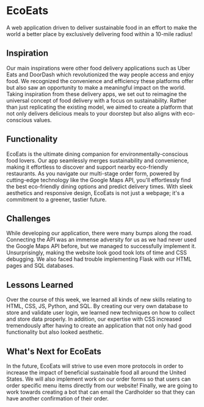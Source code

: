 # EcoEats
A web application driven to deliver sustainable food in an effort to make the world a better place by exclusively delivering food within a 10-mile radius! 

## Inspiration
Our main inspirations were other food delivery applications such as Uber Eats and DoorDash which revolutionized the way people access and enjoy food. We recognized the convenience and efficiency these platforms offer but also saw an opportunity to make a meaningful impact on the world. Taking inspiration from these delivery apps, we set out to reimagine the universal concept of food delivery with a focus on sustainability. Rather than just replicating the existing model, we aimed to create a platform that not only delivers delicious meals to your doorstep but also aligns with eco-conscious values. 

## Functionality
EcoEats is the ultimate dining companion for environmentally-conscious food lovers. Our app seamlessly merges sustainability and convenience, making it effortless to discover and support nearby eco-friendly restaurants. As you navigate our multi-stage order form, powered by cutting-edge technology like the Google Maps API, you'll effortlessly find the best eco-friendly dining options and predict delivery times. With sleek aesthetics and responsive design, EcoEats is not just a webpage; it's a commitment to a greener, tastier future.

## Challenges
While developing our application, there were many bumps along the road. Connecting the API was an immense adversity for us as we had never used the Google Maps API before, but we managed to successfully implement it. Unsurprisingly, making the website look good took lots of time and CSS debugging. We also faced had trouble implementing Flask with our HTML pages and SQL databases. 

## Lessons Learned
Over the course of this week, we learned all kinds of new skills relating to HTML, CSS, JS, Python, and SQL. By creating our very own database to store and validate user login, we learned new techniques on how to collect and store data properly. In addition, our expertise with CSS increased tremendously after having to create an application that not only had good functionality but also looked aesthetic.

## What's Next for EcoEats
In the future, EcoEats will strive to use even more protocols in order to increase the impact of beneficial sustainable food all around the United States. We will also implement work on our order forms so that users can order specific menu items directly from our website! Finally, we are going to work towards creating a bot that can email the Cardholder so that they can have another confirmation of their order.
